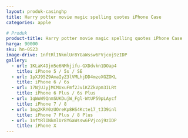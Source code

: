 ```yaml
---
layout: produk-casinghp
title: Harry potter movie magic spelling quotes iPhone Case
categories: apple

# Produk
product-title: Harry potter movie magic spelling quotes iPhone Case
harga: 90000
sku: hn-0523
image-drive: 1nftRlINkmlUr8YGaWssw6FVjcoj9zIDP
gallery:
  - url: 1KLaK4Djm5e6NMhjifu-GXDdvkn1DOap4
    title: iPhone 5 / 5s / SE
  - url: 1pXJ95Z9AmaIyZ3lVMLhjDD4mzoXGZOKL
    title: iPhone 6 / 6s
  - url: 17NjUJyjMCMUxuFmf2JviKZZkVpm3ILRt
    title: iPhone 6 Plus / 6s Plus
  - url: 1qWoW9QnmSUKDujW_Fgl-WtUP59pLAycf
    title: iPhone 7 / 8
  - url: 1mg2KRY0zUOreKp8HS4Kcte17_t339inl
    title: iPhone 7 Plus / 8 Plus
  - url: 1nftRlINkmlUr8YGaWssw6FVjcoj9zIDP
    title: iPhone X
---
```

